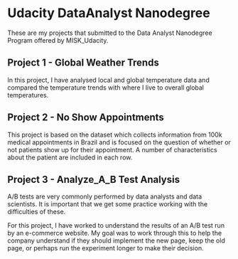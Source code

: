 # Udacity DataAnalyst Nanodegree
These are my projects that submitted to the Data Analyst Nanodegree Program offered by MISK_Udacity.

## Project 1 - Global Weather Trends
In this project, I have analysed local and global temperature data and compared the temperature trends with where I live to overall global temperatures.

## Project 2 - No Show Appointments
This project is based on the dataset which collects information from 100k medical appointments in Brazil and is focused on the question of whether or not patients show up for their appointment. A number of characteristics about the patient are included in each row.

## Project 3 - Analyze_A_B Test Analysis
A/B tests are very commonly performed by data analysts and data scientists. It is important that we get some practice working with the difficulties of these.

For this project, I have worked to understand the results of an A/B test run by an e-commerce website. My goal was to work through this to help the company understand if they should implement the new page, keep the old page, or perhaps run the experiment longer to make their decision.
